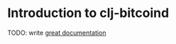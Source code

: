 # Introduction to clj-bitcoind

TODO: write [great documentation](http://jacobian.org/writing/what-to-write/)
